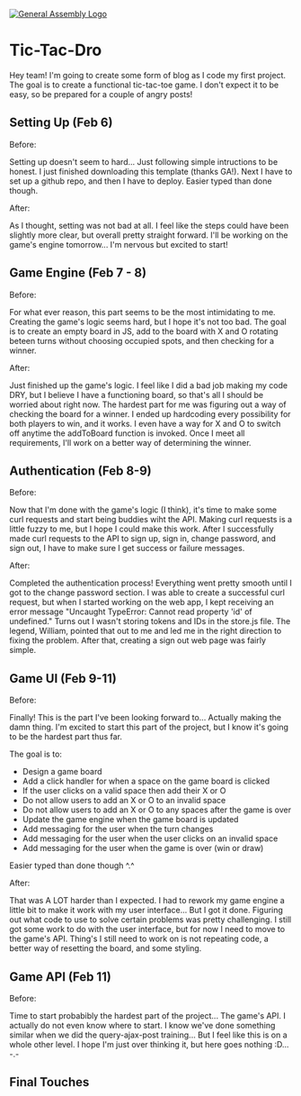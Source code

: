 [![General Assembly Logo](https://camo.githubusercontent.com/1a91b05b8f4d44b5bbfb83abac2b0996d8e26c92/687474703a2f2f692e696d6775722e636f6d2f6b6538555354712e706e67)](https://generalassemb.ly/education/web-development-immersive)

# Tic-Tac-Dro

Hey team! I'm going to create some form of blog as I code my first project. The goal is to create a functional tic-tac-toe game. I don't expect it to be easy, so be prepared for a couple of angry posts!

## Setting Up (Feb 6)

Before:

Setting up doesn't seem to hard... Just following simple intructions to be honest. I just finished downloading this template (thanks GA!). Next I have to set up a github repo, and then I have to deploy. Easier typed than done though.

After:

As I thought, setting was not bad at all. I feel like the steps could have been slightly more clear, but overall pretty straight forward. I'll be working on the game's engine tomorrow... I'm nervous but excited to start!

## Game Engine (Feb 7 - 8)

Before:

For what ever reason, this part seems to be the most intimidating to me. Creating the game's logic seems hard, but I hope it's not too bad. The goal is to create an empty board in JS, add to the board with X and O rotating beteen turns without choosing occupied spots, and then checking for a winner.

After:

Just finished up the game's logic. I feel like I did a bad job making my code DRY, but I believe I have a functioning board, so that's all I should be worried about right now. The hardest part for me was figuring out a way of checking the board for a winner. I ended up hardcoding every possibility for both players to win, and it works. I even have a way for X and O to switch off anytime the addToBoard function is invoked. Once I meet all requirements, I'll work on a better way of determining the winner.

## Authentication (Feb 8-9)

Before:

Now that I'm done with the game's logic (I think), it's time to make some curl requests and start being buddies wiht the API. Making curl requests is a little fuzzy to me, but I hope I could make this work. After I successfully made curl requests to the API to sign up, sign in, change password, and sign out, I have to make sure I get success or failure messages.

After:

Completed the authentication process! Everything went pretty smooth until I got to the change password section. I was able to create a successful curl request, but when I started working on the web app, I kept receiving an error message "Uncaught TypeError: Cannot read property 'id' of undefined." Turns out I wasn't storing tokens and IDs in the store.js file. The legend, William, pointed that out to me and led me in the right direction to fixing the problem. After that, creating a sign out web page was fairly simple.


## Game UI (Feb 9-11)

Before:

Finally! This is the part I've been looking forward to... Actually making the damn thing. I'm excited to start this part of the project, but I know it's going to be the hardest part thus far.

The goal is to:
- Design a game board
- Add a click handler for when a space on the game board is clicked
- If the user clicks on a valid space then add their X or O
- Do not allow users to add an X or O to an invalid space
- Do not allow users to add an X or O to any spaces after the game is over
- Update the game engine when the game board is updated
- Add messaging for the user when the turn changes
- Add messaging for the user when the user clicks on an invalid space
- Add messaging for the user when the game is over (win or draw)

Easier typed than done though ^.^

After:

That was A LOT harder than I expected. I had to rework my game engine a little bit to make it work with my user interface... But I got it done. Figuring out what code to use to solve certain problems was pretty challenging. I still got some work to do with the user interface, but for now I need to move to the game's API. Thing's I still need to work on is not repeating code, a better way of resetting the board, and some styling.

## Game API (Feb 11)

Before:

Time to start probabibly the hardest part of the project... The game's API. I actually do not even know where to start. I know we've done something similar when we did the query-ajax-post training... But I feel like this is on a whole other level. I hope I'm just over thinking it, but here goes nothing :D... -.-


## Final Touches

